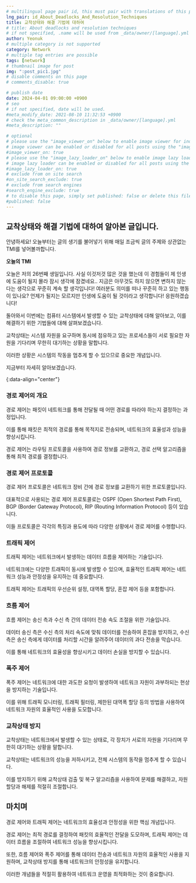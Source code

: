 ```yaml
---
# multilingual page pair id, this must pair with translations of this page. (This name must be unique)
lng_pair: id_About_Deadlocks_And_Resolution_Techniques
title: 교착상태와 해결 기법에 대하여
# title: About deadlocks and resolution techniques
# if not specified, .name will be used from _data/owner/[language].yml
author: Yeonuk
# multiple category is not supported
category: Network
# multiple tag entries are possible
tags: [network]
# thumbnail image for post
img: ":post_pic1.jpg"
# disable comments on this page
# comments_disable: true

# publish date
date: 2024-04-01 09:00:00 +0900
# seo
# if not specified, date will be used.
#meta_modify_date: 2021-08-10 11:32:53 +0900
# check the meta_common_description in _data/owner/[language].yml
#meta_description: ""

# optional
# please use the "image_viewer_on" below to enable image viewer for individual pages or posts (_posts/ or [language]/_posts folders).
# image viewer can be enabled or disabled for all posts using the "image_viewer_posts: true" setting in _data/conf/main.yml.
#image_viewer_on: true
# please use the "image_lazy_loader_on" below to enable image lazy loader for individual pages or posts (_posts/ or [language]/_posts folders).
# image lazy loader can be enabled or disabled for all posts using the "image_lazy_loader_posts: true" setting in _data/conf/main.yml.
#image_lazy_loader_on: true
# exclude from on site search
#on_site_search_exclude: true
# exclude from search engines
#search_engine_exclude: true
# to disable this page, simply set published: false or delete this file
#published: false
---
```


<!-- outline-start -->

## 교착상태와 해결 기법에 대하여 알아본 글입니다.

안녕하세요! 오늘부터는 글의 생기를 불어넣기 위해 매일 조금씩 글의 주제와 상관없는 TMI를 넣어볼까합니다.

**오늘의 TMI**

오늘은 저의 26번째 생일입니다. 사실 이것저것 많은 것을 했는데 이 경험들이 제 인생에 도움이 될지 몰라 잠시 생각에 잠겼네요.. 지금은 아무것도 하지 않으면 변하지 않는다는 생각으로 꾸준히 계속 할 생각입니다! 여러분도 의미를 떠나 꾸준히 하고 있는 행동이 있나요? 언제가 될지는 모르지만 인생에 도움이 될 것이라고 생각합니다! 응원하겠습니다!

돌아와서 이번에는 컴퓨터 시스템에서 발생할 수 있는 교착상태에 대해 알아보고, 이를 해결하기 위한 기법들에 대해 살펴보겠습니다.

교착상태는 시스템 자원을 요구하며 동시에 점유하고 있는 프로세스들이 서로 필요한 자원을 기다리며 무한히 대기하는 상황을 말합니다.

이러한 상황은 시스템의 작동을 멈추게 할 수 있으므로 중요한 개념입니다.

지금부터 자세히 알아보겠습니다.

{:data-align="center"}

<!-- outline-end -->

### 경로 제어의 개요

경로 제어는 패킷이 네트워크를 통해 전달될 때 어떤 경로를 따라야 하는지 결정하는 과정입니다.

이를 통해 패킷은 최적의 경로를 통해 목적지로 전송되며, 네트워크의 효율성과 성능을 향상시킵니다.

경로 제어는 라우팅 프로토콜을 사용하여 경로 정보를 교환하고, 경로 선택 알고리즘을 통해 최적 경로를 결정합니다.

### 경로 제어 프로토콜

경로 제어 프로토콜은 네트워크 장비 간에 경로 정보를 교환하기 위한 프로토콜입니다.

대표적으로 사용되는 경로 제어 프로토콜로는 OSPF (Open Shortest Path First), BGP (Border Gateway Protocol), RIP (Routing Information Protocol) 등이 있습니다.

이들 프로토콜은 각각의 특징과 용도에 따라 다양한 상황에서 경로 제어를 수행합니다.

### 트래픽 제어

트래픽 제어는 네트워크에서 발생하는 데이터 흐름을 제어하는 기술입니다.

네트워크에는 다양한 트래픽이 동시에 발생할 수 있으며, 효율적인 트래픽 제어는 네트워크 성능과 안정성을 유지하는 데 중요합니다.

트래픽 제어는 트래픽의 우선순위 설정, 대역폭 할당, 혼잡 제어 등을 포함합니다.

### 흐름 제어

흐름 제어는 송신 측과 수신 측 간의 데이터 전송 속도 조절을 위한 기술입니다.

데이터 송신 측은 수신 측의 처리 속도에 맞춰 데이터를 전송하여 혼잡을 방지하고, 수신 측은 송신 측에게 데이터를 처리할 시간을 알려주어 데이터의 과다 전송을 막습니다.

이를 통해 네트워크의 효율성을 향상시키고 데이터 손실을 방지할 수 있습니다.

### 폭주 제어

폭주 제어는 네트워크에 대한 과도한 요청이 발생하여 네트워크 자원이 과부하되는 현상을 방지하는 기술입니다.

이를 위해 트래픽 모니터링, 트래픽 필터링, 제한된 대역폭 할당 등의 방법을 사용하여 네트워크 자원의 효율적인 사용을 도모합니다.

### 교착상태 방지

교착상태는 네트워크에서 발생할 수 있는 상태로, 각 장치가 서로의 자원을 기다리며 무한히 대기하는 상황을 말합니다.

교착상태는 네트워크의 성능을 저하시키고, 전체 시스템의 동작을 멈추게 할 수 있습니다.

이를 방지하기 위해 교착상태 검출 및 복구 알고리즘을 사용하여 문제를 해결하고, 자원 할당과 해제를 적절히 조절합니다.

## 마치며

경로 제어와 트래픽 제어는 네트워크의 효율성과 안정성을 위한 핵심 개념입니다.

경로 제어는 최적 경로를 결정하여 패킷의 효율적인 전달을 도모하며, 트래픽 제어는 데이터 흐름을 조절하여 네트워크 성능을 향상시킵니다.

또한, 흐름 제어와 폭주 제어를 통해 데이터 전송과 네트워크 자원의 효율적인 사용을 지원하며, 교착상태 방지를 통해 네트워크의 안정성을 유지합니다.

이러한 개념들을 적절히 활용하여 네트워크 운영을 최적화하는 것이 중요합니다.
